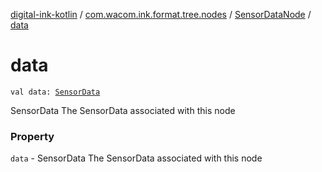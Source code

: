 [digital-ink-kotlin](../../index.md) / [com.wacom.ink.format.tree.nodes](../index.md) / [SensorDataNode](index.md) / [data](./data.md)

# data

`val data: `[`SensorData`](../../com.wacom.ink.format.tree.data/-sensor-data/index.md)

SensorData The SensorData associated with this node

### Property

`data` - SensorData The SensorData associated with this node